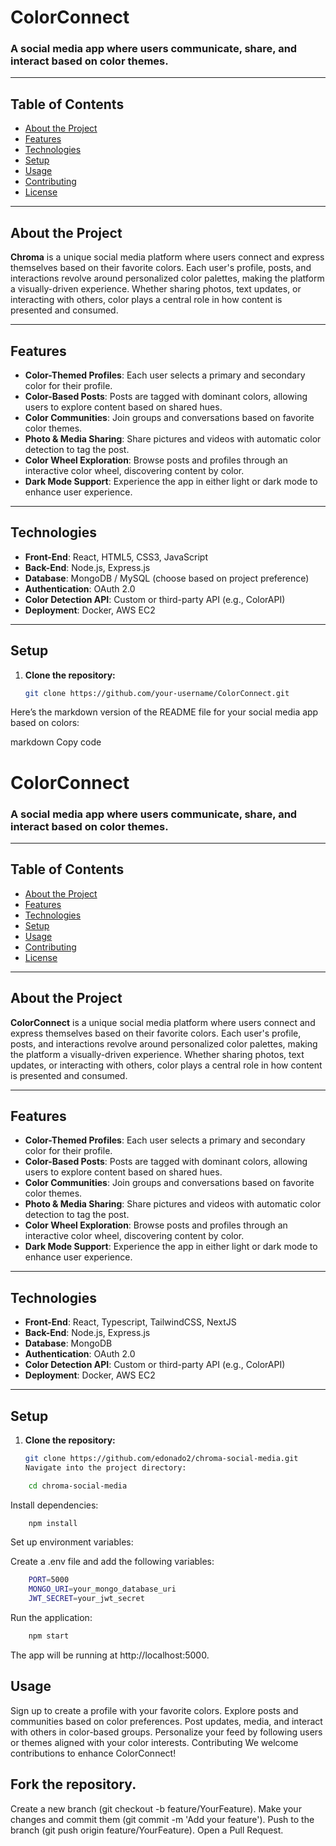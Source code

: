 # ColorConnect

### A social media app where users communicate, share, and interact based on color themes.

---

## Table of Contents

- [About the Project](#about-the-project)
- [Features](#features)
- [Technologies](#technologies)
- [Setup](#setup)
- [Usage](#usage)
- [Contributing](#contributing)
- [License](#license)

---

## About the Project

**Chroma** is a unique social media platform where users connect and express themselves based on their favorite colors. Each user's profile, posts, and interactions revolve around personalized color palettes, making the platform a visually-driven experience. Whether sharing photos, text updates, or interacting with others, color plays a central role in how content is presented and consumed.

---

## Features

- **Color-Themed Profiles**: Each user selects a primary and secondary color for their profile.
- **Color-Based Posts**: Posts are tagged with dominant colors, allowing users to explore content based on shared hues.
- **Color Communities**: Join groups and conversations based on favorite color themes.
- **Photo & Media Sharing**: Share pictures and videos with automatic color detection to tag the post.
- **Color Wheel Exploration**: Browse posts and profiles through an interactive color wheel, discovering content by color.
- **Dark Mode Support**: Experience the app in either light or dark mode to enhance user experience.

---

## Technologies

- **Front-End**: React, HTML5, CSS3, JavaScript
- **Back-End**: Node.js, Express.js
- **Database**: MongoDB / MySQL (choose based on project preference)
- **Authentication**: OAuth 2.0
- **Color Detection API**: Custom or third-party API (e.g., ColorAPI)
- **Deployment**: Docker, AWS EC2

---

## Setup

1. **Clone the repository:**

   ```bash
   git clone https://github.com/your-username/ColorConnect.git


Here’s the markdown version of the README file for your social media app based on colors:

markdown
Copy code
# ColorConnect

### A social media app where users communicate, share, and interact based on color themes.

---

## Table of Contents

- [About the Project](#about-the-project)
- [Features](#features)
- [Technologies](#technologies)
- [Setup](#setup)
- [Usage](#usage)
- [Contributing](#contributing)
- [License](#license)

---

## About the Project

**ColorConnect** is a unique social media platform where users connect and express themselves based on their favorite colors. Each user's profile, posts, and interactions revolve around personalized color palettes, making the platform a visually-driven experience. Whether sharing photos, text updates, or interacting with others, color plays a central role in how content is presented and consumed.

---

## Features

- **Color-Themed Profiles**: Each user selects a primary and secondary color for their profile.
- **Color-Based Posts**: Posts are tagged with dominant colors, allowing users to explore content based on shared hues.
- **Color Communities**: Join groups and conversations based on favorite color themes.
- **Photo & Media Sharing**: Share pictures and videos with automatic color detection to tag the post.
- **Color Wheel Exploration**: Browse posts and profiles through an interactive color wheel, discovering content by color.
- **Dark Mode Support**: Experience the app in either light or dark mode to enhance user experience.

---

## Technologies

- **Front-End**: React, Typescript, TailwindCSS, NextJS
- **Back-End**: Node.js, Express.js
- **Database**: MongoDB 
- **Authentication**: OAuth 2.0
- **Color Detection API**: Custom or third-party API (e.g., ColorAPI)
- **Deployment**: Docker, AWS EC2

---

## Setup

1. **Clone the repository:**

   ```bash
   git clone https://github.com/edonado2/chroma-social-media.git
   Navigate into the project directory:
   ```

```bash 
    cd chroma-social-media
```
    
Install dependencies:

```bash
    npm install
```
Set up environment variables:

Create a .env file and add the following variables:

```bash
    PORT=5000
    MONGO_URI=your_mongo_database_uri
    JWT_SECRET=your_jwt_secret
```
Run the application:

```bash
    npm start
```
The app will be running at http://localhost:5000.

## Usage
Sign up to create a profile with your favorite colors.
Explore posts and communities based on color preferences.
Post updates, media, and interact with others in color-based groups.
Personalize your feed by following users or themes aligned with your color interests.
Contributing
We welcome contributions to enhance ColorConnect!

## Fork the repository.
Create a new branch (git checkout -b feature/YourFeature).
Make your changes and commit them (git commit -m 'Add your feature').
Push to the branch (git push origin feature/YourFeature).
Open a Pull Request.
